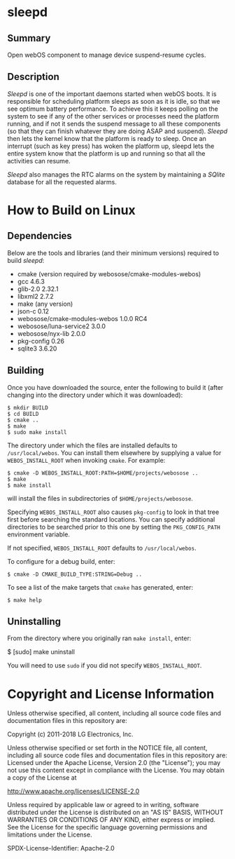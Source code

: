 sleepd
======

Summary
-------
Open webOS component to manage device suspend-resume cycles.

Description
-----------
_Sleepd_ is one of the important daemons started when webOS boots. It is
responsible for scheduling platform sleeps as soon as it is idle, so that
we see optimum battery performance. To achieve this it keeps polling on the
system to see if any of the other services or processes need the platform
running, and if not it sends the suspend message to all these components
(so that they can finish whatever they are doing ASAP and suspend).
_Sleepd_ then lets the kernel know that the platform is ready to sleep.
Once an interrupt (such as key press) has woken the platform up, sleepd
lets the entire system know that the platform is up and running so that all
the activities can resume.

_Sleepd_ also manages the RTC alarms on the system by maintaining a _SQlite_
database for all the requested alarms.

How to Build on Linux
=====================

## Dependencies

Below are the tools and libraries (and their minimum versions) required to build
_sleepd_:

* cmake (version required by webosose/cmake-modules-webos)
* gcc 4.6.3
* glib-2.0 2.32.1
* libxml2 2.7.2
* make (any version)
* json-c 0.12
* webosose/cmake-modules-webos 1.0.0 RC4
* webosose/luna-service2 3.0.0
* webosose/nyx-lib 2.0.0
* pkg-config 0.26
* sqlite3 3.6.20

## Building

Once you have downloaded the source, enter the following to build it (after
changing into the directory under which it was downloaded):

    $ mkdir BUILD
    $ cd BUILD
    $ cmake ..
    $ make
    $ sudo make install

The directory under which the files are installed defaults to `/usr/local/webos`.
You can install them elsewhere by supplying a value for `WEBOS_INSTALL_ROOT`
when invoking `cmake`. For example:

    $ cmake -D WEBOS_INSTALL_ROOT:PATH=$HOME/projects/webosose ..
    $ make
    $ make install

will install the files in subdirectories of `$HOME/projects/webosose`.

Specifying `WEBOS_INSTALL_ROOT` also causes `pkg-config` to look in that tree
first before searching the standard locations. You can specify additional
directories to be searched prior to this one by setting the `PKG_CONFIG_PATH`
environment variable.

If not specified, `WEBOS_INSTALL_ROOT` defaults to `/usr/local/webos`.

To configure for a debug build, enter:

    $ cmake -D CMAKE_BUILD_TYPE:STRING=Debug ..

To see a list of the make targets that `cmake` has generated, enter:

    $ make help

## Uninstalling

From the directory where you originally ran `make install`, enter:

 $ [sudo] make uninstall

You will need to use `sudo` if you did not specify `WEBOS_INSTALL_ROOT`.

# Copyright and License Information

Unless otherwise specified, all content, including all source code files and
documentation files in this repository are:

Copyright (c) 2011-2018 LG Electronics, Inc.

Unless otherwise specified or set forth in the NOTICE file, all content,
including all source code files and documentation files in this repository are:
Licensed under the Apache License, Version 2.0 (the "License");
you may not use this content except in compliance with the License.
You may obtain a copy of the License at

http://www.apache.org/licenses/LICENSE-2.0

Unless required by applicable law or agreed to in writing, software
distributed under the License is distributed on an "AS IS" BASIS,
WITHOUT WARRANTIES OR CONDITIONS OF ANY KIND, either express or implied.
See the License for the specific language governing permissions and
limitations under the License.

SPDX-License-Identifier: Apache-2.0
